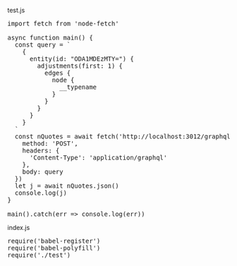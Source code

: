 test.js

<pre>
import fetch from 'node-fetch'

async function main() {
  const query = `
    {
      entity(id: "ODA1MDEzMTY=") {
        adjustments(first: 1) {
          edges {
            node {
              __typename
            }
          }
        }
      }
    }
  `
  const nQuotes = await fetch('http://localhost:3012/graphql', {
    method: 'POST',
    headers: {
      'Content-Type': 'application/graphql'
    },
    body: query
  })
  let j = await nQuotes.json()
  console.log(j)
}

main().catch(err => console.log(err))
</pre>

index.js

<pre>
require('babel-register')
require('babel-polyfill')
require('./test')
</pre>